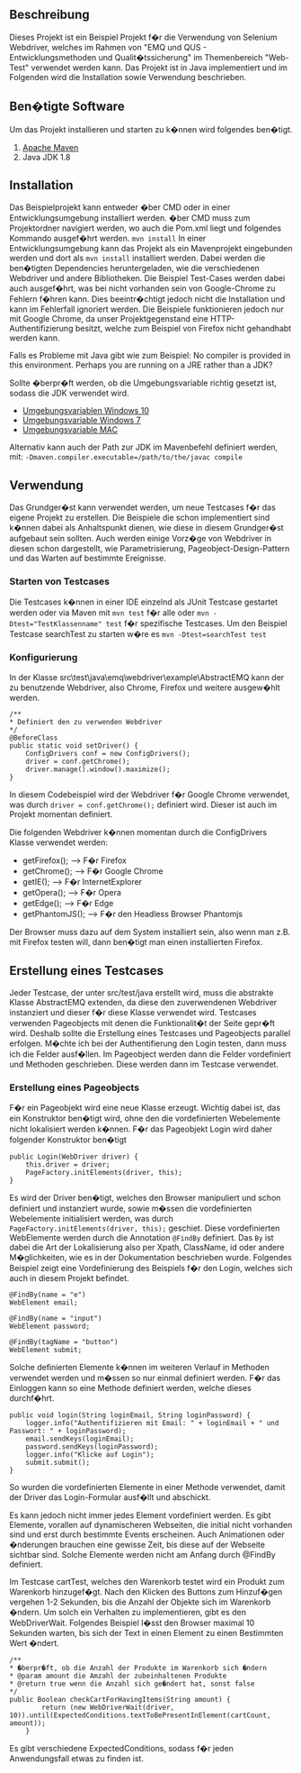 ## Beschreibung

Dieses Projekt ist ein Beispiel Projekt f�r die Verwendung von Selenium Webdriver, welches im Rahmen 
von "EMQ und QUS - Entwicklungsmethoden und Qualit�tssicherung" im Themenbereich "Web-Test" verwendet werden kann.
Das Projekt ist in Java implementiert und im Folgenden wird die Installation sowie Verwendung beschrieben.

## Ben�tigte Software
Um das Projekt installieren und starten zu k�nnen wird folgendes ben�tigt.
1. [Apache Maven](https://maven.apache.org/) 
2. Java JDK 1.8 

## Installation

Das Beispielprojekt kann entweder �ber CMD oder in einer Entwicklungsumgebung installiert werden.
�ber CMD muss zum Projektordner navigiert werden, wo auch die Pom.xml liegt und folgendes Kommando ausgef�hrt werden.
`mvn install`
In einer Entwicklungsumgebung kann das Projekt als ein Mavenprojekt eingebunden werden und dort als `mvn install` installiert werden. Dabei werden die ben�tigten Dependencies heruntergeladen, wie die verschiedenen Webdriver und andere Bibliotheken.
Die Beispiel Test-Cases werden dabei auch ausgef�hrt, was bei nicht vorhanden sein von Google-Chrome zu Fehlern f�hren kann. Dies beeintr�chtigt jedoch nicht die Installation und kann im Fehlerfall ignoriert werden. Die Beispiele funktionieren jedoch nur mit Google Chrome, da unser Projektgegenstand eine HTTP-Authentifizierung besitzt, welche zum Beispiel von Firefox nicht gehandhabt werden kann.

Falls es Probleme mit Java gibt wie zum Beispiel: 
No compiler is provided in this environment. Perhaps you are running on a JRE rather than a JDK?

Sollte �berpr�ft werden, ob die Umgebungsvariable richtig gesetzt ist, sodass die JDK verwendet wird. 
* [Umgebungsvariablen Windows 10](http://www.programmierenlernenhq.de/java-8-installieren-auf-windows-10-pc/)
* [Umgebungsvariable Windows 7](http://www.java-forum.org/thema/java-umgebungsvariable-einstellen-unter-windows-7.94072/)
* [Umgebungsvariable MAC](https://www.mkyong.com/java/how-to-set-java_home-environment-variable-on-mac-os-x/)

Alternativ kann auch der Path zur JDK im Mavenbefehl definiert werden, mit: `-Dmaven.compiler.executable=/path/to/the/javac compile`

## Verwendung

Das Grundger�st kann verwendet werden, um neue Testcases f�r das eigene Projekt zu erstellen. Die Beispiele die schon implementiert sind k�nnen dabei als Anhaltspunkt dienen, wie diese in diesem Grundger�st aufgebaut sein sollten.
Auch werden einige Vorz�ge von Webdriver in diesen schon dargestellt, wie Parametrisierung, Pageobject-Design-Pattern und das Warten auf bestimmte Ereignisse.

### Starten von Testcases
Die Testcases k�nnen in einer IDE einzelnd als JUnit Testcase gestartet werden oder via Maven mit `mvn test` f�r alle oder `mvn -Dtest="TestKlassenname" test` f�r spezifische Testcases. Um den Beispiel Testcase searchTest zu starten w�re es 
`mvn -Dtest=searchTest test`


### Konfigurierung

In der Klasse src\test\java\emq\webdriver\example\AbstractEMQ kann der zu benutzende Webdriver, also Chrome, Firefox und weitere ausgew�hlt werden.

```
/**
* Definiert den zu verwenden Webdriver
*/
@BeforeClass
public static void setDriver() {
	ConfigDrivers conf = new ConfigDrivers();
	driver = conf.getChrome();
	driver.manage().window().maximize();
}
```
In diesem Codebeispiel wird der Webdriver f�r Google Chrome verwendet, was durch `driver = conf.getChrome();`
definiert wird. Dieser ist auch im Projekt momentan definiert.

Die folgenden Webdriver k�nnen momentan durch die ConfigDrivers Klasse verwendet werden:
* getFirefox();  --> F�r Firefox
* getChrome();   --> F�r Google Chrome
* getIE(); --> F�r InternetExplorer
* getOpera(); --> F�r Opera
* getEdge(); --> F�r Edge
* getPhantomJS(); --> F�r den Headless Browser Phantomjs

Der Browser muss dazu auf dem System installiert sein, also wenn man z.B. mit Firefox testen will, dann ben�tigt man einen installierten Firefox.



## Erstellung eines Testcases

Jeder Testcase, der unter src/test/java erstellt wird, muss die abstrakte Klasse AbstractEMQ extenden, da diese den zuverwendenen Webdriver instanziert und dieser f�r diese Klasse verwendet wird.
Testcases verwenden Pageobjects mit denen die Funktionalit�t der Seite gepr�ft wird. Deshalb sollte die Erstellung eines Testcases und Pageobjects parallel erfolgen. M�chte ich bei der Authentifierung den Login testen,
dann muss ich die Felder ausf�llen. Im Pageobject werden dann die Felder vordefiniert und Methoden geschrieben. Diese werden dann im Testcase verwendet.

### Erstellung eines Pageobjects

F�r ein Pageobjekt wird eine neue Klasse erzeugt. Wichtig dabei ist, das ein Konstruktor ben�tigt wird, ohne den die vordefinierten Webelemente nicht lokalisiert werden k�nnen. F�r das Pageobjekt Login wird daher folgender Konstruktor ben�tigt

```
public Login(WebDriver driver) {
	this.driver = driver;
	PageFactory.initElements(driver, this);
}
```

Es wird der Driver ben�tigt, welches den Browser manipuliert und schon definiert und instanziert wurde, sowie m�ssen die vordefinierten Webelemente initialisiert werden, was durch `PageFactory.initElements(driver, this);` geschiet.
Diese vordefinierten WebElemente werden durch die Annotation `@FindBy` definiert. Das `By` ist dabei die Art der Lokalisierung also per Xpath, ClassName, id oder andere M�glichkeiten, wie es in der Dokumentation beschrieben wurde.
Folgendes Beispiel zeigt eine Vordefinierung des Beispiels f�r den Login, welches sich auch in diesem Projekt befindet.

```
@FindBy(name = "e")
WebElement email;

@FindBy(name = "input")
WebElement password;

@FindBy(tagName = "button")
WebElement submit;
```

Solche definierten Elemente k�nnen im weiteren Verlauf in Methoden verwendet werden und m�ssen so nur einmal definiert werden. F�r das Einloggen kann so eine Methode definiert werden, welche dieses durchf�hrt.

```
public void login(String loginEmail, String loginPassword) {
	logger.info("Authentifizieren mit Email: " + loginEmail + " und Passwort: " + loginPassword);
	email.sendKeys(loginEmail);
	password.sendKeys(loginPassword);
	logger.info("Klicke auf Login");
	submit.submit();
}
```

So wurden die vordefinierten Elemente in einer Methode verwendet, damit der Driver das Login-Formular ausf�llt und abschickt.

Es kann jedoch nicht immer jedes Element vordefiniert werden. Es gibt Elemente, vorallen auf dynamischeren Webseiten, die initial nicht vorhanden sind und erst durch bestimmte Events erscheinen. Auch Animationen oder �nderungen brauchen eine gewisse Zeit, bis diese auf der Webseite sichtbar sind. Solche Elemente werden nicht am Anfang durch @FindBy definiert.

Im Testcase cartTest, welches den Warenkorb testet wird ein Produkt zum Warenkorb hinzugef�gt. Nach den Klicken des Buttons zum Hinzuf�gen vergehen 1-2 Sekunden, bis die Anzahl der Objekte sich im Warenkorb �ndern. Um solch ein Verhalten zu implementieren, gibt es den WebDriverWait. Folgendes Beispiel l�sst den Browser maximal 10 Sekunden warten, bis sich der Text in einen Element zu einen Bestimmten Wert �ndert.
```
/**
* �berpr�ft, ob die Anzahl der Produkte im Warenkorb sich �ndern
* @param amount die Amzahl der zubeinhaltenen Produkte
* @return true wenn die Anzahl sich ge�ndert hat, sonst false
*/
public Boolean checkCartForHavingItems(String amount) {
		return (new WebDriverWait(driver, 10)).until(ExpectedConditions.textToBePresentInElement(cartCount, amount));
	}
```
Es gibt verschiedene ExpectedConditions, sodass f�r jeden Anwendungsfall etwas zu finden ist.
